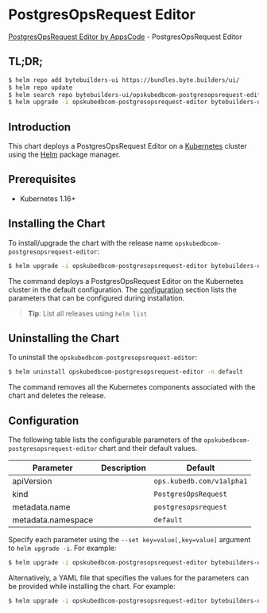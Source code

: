 # PostgresOpsRequest Editor

[PostgresOpsRequest Editor by AppsCode](https://byte.builders) - PostgresOpsRequest Editor

## TL;DR;

```bash
$ helm repo add bytebuilders-ui https://bundles.byte.builders/ui/
$ helm repo update
$ helm search repo bytebuilders-ui/opskubedbcom-postgresopsrequest-editor --version=v0.4.17
$ helm upgrade -i opskubedbcom-postgresopsrequest-editor bytebuilders-ui/opskubedbcom-postgresopsrequest-editor -n default --create-namespace --version=v0.4.17
```

## Introduction

This chart deploys a PostgresOpsRequest Editor on a [Kubernetes](http://kubernetes.io) cluster using the [Helm](https://helm.sh) package manager.

## Prerequisites

- Kubernetes 1.16+

## Installing the Chart

To install/upgrade the chart with the release name `opskubedbcom-postgresopsrequest-editor`:

```bash
$ helm upgrade -i opskubedbcom-postgresopsrequest-editor bytebuilders-ui/opskubedbcom-postgresopsrequest-editor -n default --create-namespace --version=v0.4.17
```

The command deploys a PostgresOpsRequest Editor on the Kubernetes cluster in the default configuration. The [configuration](#configuration) section lists the parameters that can be configured during installation.

> **Tip**: List all releases using `helm list`

## Uninstalling the Chart

To uninstall the `opskubedbcom-postgresopsrequest-editor`:

```bash
$ helm uninstall opskubedbcom-postgresopsrequest-editor -n default
```

The command removes all the Kubernetes components associated with the chart and deletes the release.

## Configuration

The following table lists the configurable parameters of the `opskubedbcom-postgresopsrequest-editor` chart and their default values.

|     Parameter      | Description |               Default                |
|--------------------|-------------|--------------------------------------|
| apiVersion         |             | <code>ops.kubedb.com/v1alpha1</code> |
| kind               |             | <code>PostgresOpsRequest</code>      |
| metadata.name      |             | <code>postgresopsrequest</code>      |
| metadata.namespace |             | <code>default</code>                 |


Specify each parameter using the `--set key=value[,key=value]` argument to `helm upgrade -i`. For example:

```bash
$ helm upgrade -i opskubedbcom-postgresopsrequest-editor bytebuilders-ui/opskubedbcom-postgresopsrequest-editor -n default --create-namespace --version=v0.4.17 --set apiVersion=ops.kubedb.com/v1alpha1
```

Alternatively, a YAML file that specifies the values for the parameters can be provided while
installing the chart. For example:

```bash
$ helm upgrade -i opskubedbcom-postgresopsrequest-editor bytebuilders-ui/opskubedbcom-postgresopsrequest-editor -n default --create-namespace --version=v0.4.17 --values values.yaml
```
